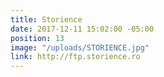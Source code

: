 ```yaml
---
title: Storience
date: 2017-12-11 15:02:00 -05:00
position: 13
image: "/uploads/STORIENCE.jpg"
link: http://ftp.storience.ro
---
```


